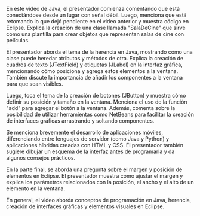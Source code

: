 En este video de Java, el presentador comienza comentando que está conectándose desde un lugar con señal débil. Luego, menciona que está retomando lo que dejó pendiente en el video anterior y muestra código en Eclipse. Explica la creación de una clase llamada "SalaDeCine" que sirve como una plantilla para crear objetos que representan salas de cine con películas.

El presentador aborda el tema de la herencia en Java, mostrando cómo una clase puede heredar atributos y métodos de otra. Explica la creación de cuadros de texto (JTextField) y etiquetas (JLabel) en la interfaz gráfica, mencionando cómo posiciona y agrega estos elementos a la ventana. También discute la importancia de añadir los componentes a la ventana para que sean visibles.

Luego, toca el tema de la creación de botones (JButton) y muestra cómo definir su posición y tamaño en la ventana. Menciona el uso de la función "add" para agregar el botón a la ventana. Además, comenta sobre la posibilidad de utilizar herramientas como NetBeans para facilitar la creación de interfaces gráficas arrastrando y soltando componentes.

Se menciona brevemente el desarrollo de aplicaciones móviles, diferenciando entre lenguajes de servidor (como Java y Python) y aplicaciones híbridas creadas con HTML y CSS. El presentador también sugiere dibujar un esquema de la interfaz antes de programarla y da algunos consejos prácticos.

En la parte final, se aborda una pregunta sobre el margen y posición de elementos en Eclipse. El presentador muestra cómo ajustar el margen y explica los parámetros relacionados con la posición, el ancho y el alto de un elemento en la ventana.

En general, el video aborda conceptos de programación en Java, herencia, creación de interfaces gráficas y elementos visuales en Eclipse.
